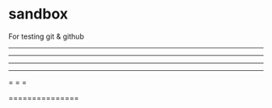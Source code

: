 sandbox
=======

For testing git &amp; github  

* * * 

***

- - - 

-------

= = = 

=============== 
